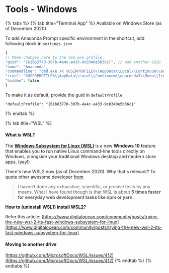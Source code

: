 # Tools - Windows

{% tabs %}
{% tab title="Terminal App" %}
Available on Windows Store \(as of December 2020\).

To add Anaconda Prompt specific environment in the shortcut, add following block in `settings.json`

```javascript
{
// Make changes here to the cmd.exe profile.
"guid": "{61b63770-307b-4a4c-a433-9c8340e5b36c}", // add another GUID
"name": "Anaconda",
"commandline": "cmd.exe /K %USERPROFILE%\\AppData\\Local\\Continuum\\anaconda3\\Scripts\\activate.bat %USERPROFILE%\\AppData\\Local\\Continuum\\anaconda3\\envs\\<env-name>",
"icon": "%USERPROFILE%\\AppData\\Local\\Continuum\\anaconda3\\Menu\\Iconleak-Atrous-PSConsole.ico",
"hidden": false
}
```

To make it as default, provide the guid in `defaultProfile`

```text
"defaultProfile": "{61b63770-307b-4a4c-a433-9c8340e5b36c}"
```
{% endtab %}

{% tab title="WSL" %}
#### What is WSL?

 The [**Windows Subsystem for Linux \(WSL\)**](https://www.tenforums.com/tutorials/46769-enable-disable-windows-subsystem-linux-windows-10-a.html) is a new **Windows 10** feature that enables you to run native Linux command-line tools directly on Windows, alongside your traditional Windows desktop and modern store apps. \(yay!\)

There's new WSL2 now \(as of December 2020\). Why that's relevant? To quote other awesome developer [from](https://www.digitalocean.com/community/posts/trying-the-new-wsl-2-its-fast-windows-subsystem-for-linux)

> I haven’t done any exhaustive, scientific, or precise tests by any means. What I have found though is that WSL is about **5 times faster for everyday web development tasks like npm or yarn.**

**How to \(uninstall WSL1\) install WSL2?**

Refer this article: [https://www.digitalocean.com/community/posts/trying-the-new-wsl-2-its-fast-windows-subsystem-for-linux](https://www.digitalocean.com/community/posts/trying-the-new-wsl-2-its-fast-windows-subsystem-for-linux)

#### Moving to another drive

[https://github.com/MicrosoftDocs/WSL/issues/412](https://github.com/MicrosoftDocs/WSL/issues/412)
{% endtab %}
{% endtabs %}







